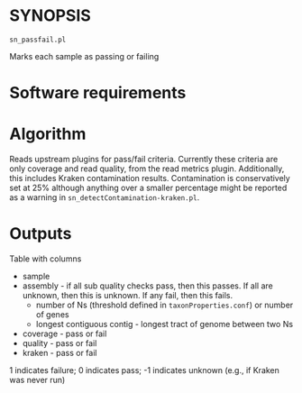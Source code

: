 # SYNOPSIS

`sn_passfail.pl`

Marks each sample as passing or failing

# Software requirements

# Algorithm

Reads upstream plugins for pass/fail criteria.
Currently these criteria are only coverage and
read quality, from the read metrics plugin.
Additionally, this includes Kraken contamination results.
Contamination is conservatively set at 25% although anything over a smaller percentage might be reported as a warning in `sn_detectContamination-kraken.pl`.

# Outputs

Table with columns

* sample
* assembly - if all sub quality checks pass, then this passes. If all are unknown, then this is unknown. If any fail, then this fails.
  * number of Ns (threshold defined in `taxonProperties.conf`) or number of genes
  * longest contiguous contig - longest tract of genome between two Ns
* coverage - pass or fail
* quality  - pass or fail
* kraken - pass or fail 

1 indicates failure; 0 indicates pass; -1 indicates unknown (e.g., if Kraken was never run)

